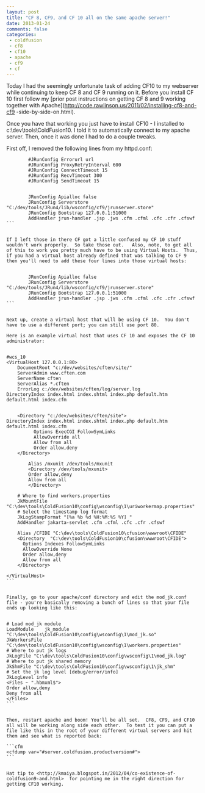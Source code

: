 ```yaml
---
layout: post
title: "CF 8, CF9, and CF 10 all on the same apache server!"
date: 2013-01-24
comments: false
categories:
 - coldfusion
 - cf8
 - cf10
 - apache
 - cf9
 - cf
---
```

Today I had the seemingly unfortunate task of adding CF10 to my webserver
while continuing to keep CF 8 and CF 9 running on it.  Before you install CF
10 first follow my [prior post instructions on getting CF 8 and 9 working
together with Apache](http://code.rawlinson.us/2011/02/installing-cf8-and-cf9
-side-by-side-on.html).  

Once you have that working you just have to install CF10 - I installed to
c:\dev\tools\ColdFusion10.  I told it to automatically connect to my apache
server.  Then, once it was done I had to do a couple tweaks.  

First off, I removed the following lines from my httpd.conf:  

    
    
            #JRunConfig Errorurl url   
            #JRunConfig ProxyRetryInterval 600   
            #JRunConfig ConnectTimeout 15   
            #JRunConfig RecvTimeout 300   
            #JRunConfig SendTimeout 15   
      
      
            JRunConfig Apialloc false  
            JRunConfig Serverstore "C:/dev/tools/JRun4/lib/wsconfig/cf9/jrunserver.store"  
            JRunConfig Bootstrap 127.0.0.1:51000  
            AddHandler jrun-handler .jsp .jws .cfm .cfml .cfc .cfr .cfswf  
    ```
    
    
    If I left those in there CF got a little confused my CF 10 stuff wouldn't work properly.  So take those out.   Also, note, to get all of this to work you pretty much have to be using Virtual Hosts.  Thus, if you had a virtual host already defined that was talking to CF 9 then you'll need to add these four lines into those virtual hosts: 
    
    
            JRunConfig Apialloc false  
            JRunConfig Serverstore "C:/dev/tools/JRun4/lib/wsconfig/cf9/jrunserver.store"  
            JRunConfig Bootstrap 127.0.0.1:51000  
            AddHandler jrun-handler .jsp .jws .cfm .cfml .cfc .cfr .cfswf  
    ```
    
    
    Next up, create a virtual host that will be using CF 10.  You don't have to use a different port; you can still use port 80. 
    
    Here is an example virtual host that uses CF 10 and exposes the CF 10 administrator: 
    
    
    #wcs_10  
    <VirtualHost 127.0.0.1:80>  
        DocumentRoot "c:/dev/websites/cften/site/"  
        ServerAdmin www.cften.com  
        ServerName cften  
        ServerAlias *.cften  
        ErrorLog c:/dev/websites/cften/log/server.log  
    DirectoryIndex index.html index.shtml index.php default.htm default.html index.cfm  
      
      
        <Directory "c:/dev/websites/cften/site">  
    DirectoryIndex index.html index.shtml index.php default.htm default.html index.cfm  
              Options ExecCGI FollowSymLinks  
              AllowOverride all  
              Allow from all  
              Order allow,deny  
        </Directory>  
      
            Alias /mxunit /dev/tools/mxunit  
            <Directory /dev/tools/mxunit>  
            Order allow,deny  
            Allow from all  
            </Directory>  
      
        # Where to find workers.properties  
        JkMountFile "C:\dev\tools\ColdFusion10\config\wsconfig\1\uriworkermap.properties"  
        # Select the timestamp log format  
        JkLogStampFormat "[%a %b %d %H:%M:%S %Y] "  
        AddHandler jakarta-servlet .cfm .cfml .cfc .cfr .cfswf  
      
        Alias /CFIDE "C:\dev\tools\ColdFusion10\cfusion\wwwroot\CFIDE"  
        <Directory  "C:\dev\tools\ColdFusion10\cfusion\wwwroot\CFIDE">  
          Options Indexes FollowSymLinks  
          AllowOverride None  
          Order allow,deny  
          Allow from all  
        </Directory>  
      
    </VirtualHost>  
    ```
    
    
    Finally, go to your apache/conf directory and edit the mod_jk.conf file - you're basically removing a bunch of lines so that your file ends up looking like this: 
    
    
    # Load mod_jk module  
    LoadModule    jk_module  "C:\dev\tools\ColdFusion10\config\wsconfig\1\mod_jk.so"  
    JkWorkersFile "C:\dev\tools\ColdFusion10\config\wsconfig\1\workers.properties"  
    # Where to put jk logs  
    JkLogFile "C:\dev\tools\ColdFusion10\config\wsconfig\1\mod_jk.log"  
    # Where to put jk shared memory  
    JkShmFile "C:\dev\tools\ColdFusion10\config\wsconfig\1\jk_shm"  
    # Set the jk log level [debug/error/info]  
    JkLogLevel info  
    <Files ~ ".hbmxml$">  
    Order allow,deny  
    Deny from all  
    </Files>  
    ```
    
    
    Then, restart apache and boom! You'll be all set.  CF8, CF9, and CF10 all will be working along side each other.  To test it you can put a file like this in the root of your different virtual servers and hit them and see what is reported back: 
    
    ```cfm
    <cfdump var="#server.coldfusion.productversion#">  
    ```
    
    
    Hat tip to <http://kmaiya.blogspot.in/2012/04/co-existence-of-coldfusion9-and.html>  for pointing me in the right direction for getting CF10 working. 
    
    
    


